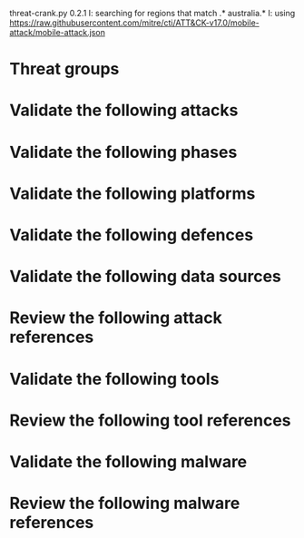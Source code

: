 threat-crank.py 0.2.1
I: searching for regions that match .* australia.*
I: using https://raw.githubusercontent.com/mitre/cti/ATT&CK-v17.0/mobile-attack/mobile-attack.json
# Threat groups


# Validate the following attacks


# Validate the following phases


# Validate the following platforms


# Validate the following defences


# Validate the following data sources


# Review the following attack references


# Validate the following tools


# Review the following tool references


# Validate the following malware


# Review the following malware references


